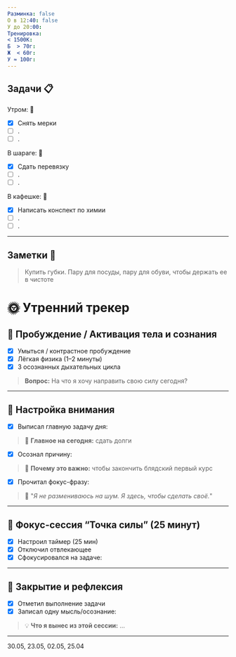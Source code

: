 ```yaml
---
Разминка: false
О в 12:40: false
У до 20:00: 
Тренировка: 
< 1500К: 
Б  > 70г: 
Ж  < 60г: 
У ≈ 100г:
---
```


## Задачи 📋 

Утром: 🌅 
- [x] Снять мерки
- [ ] .
- [ ] .

В шараге: 🏢
- [x] Сдать перевязку 
- [ ] .
- [ ] .

В кафешке: 🍜
- [x] Написать конспект по химии
- [ ] .
- [ ] .

---

## Заметки 📝 

 >Купить губки. Пару для посуды, пару для обуви, чтобы держать ее в чистоте
 

# 🌞 Утренний трекер 
## 🧱 Пробуждение / Активация тела и сознания
- [x] Умыться / контрастное пробуждение
- [x] Лёгкая физика (1–2 минуты)
- [x] 3 осознанных дыхательных цикла
> **Вопрос:** На что я хочу направить свою силу сегодня?

---

## 🧭 Настройка внимания
- [x] Выписал главную задачу дня:
> 📌 **Главное на сегодня:** сдать долги

- [x] Осознал причину:
> 🧠 **Почему это важно:** чтобы закончить блядский первый курс

- [x] Прочитал фокус-фразу:
> 💬 "_Я не размениваюсь на шум. Я здесь, чтобы сделать своё._"

---

## 🎯 Фокус-сессия “Точка силы” (25 минут)
- [x] Настроил таймер (25 мин)
- [x] Отключил отвлекающее
- [x] Сфокусировался на задаче:

---

## 📌 Закрытие и рефлексия
- [x] Отметил выполнение задачи
- [x] Записал одну мысль/осознание:
> 💡 **Что я вынес из этой сессии:** ...


---

30.05, 23.05, 02.05, 25.04